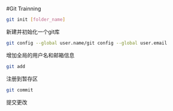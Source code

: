 #Git Trainning
```bash
git init [folder_name]
```
新建并初始化一个git库

```bash
git config --global user.name/git config --global user.email
```
增加全局的用户名和邮箱信息

```bash
git add
```
注册到暂存区

```bash
git commit
```
提交更改